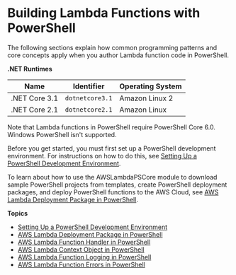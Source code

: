 # Building Lambda Functions with PowerShell<a name="lambda-powershell"></a>

The following sections explain how common programming patterns and core concepts apply when you author Lambda function code in PowerShell\.


**\.NET Runtimes**  

| Name | Identifier | Operating System | 
| --- | --- | --- | 
|  \.NET Core 3\.1  |  `dotnetcore3.1`  |  Amazon Linux 2  | 
|  \.NET Core 2\.1  |  `dotnetcore2.1`  |  Amazon Linux  | 

Note that Lambda functions in PowerShell require PowerShell Core 6\.0\. Windows PowerShell isn't supported\.

Before you get started, you must first set up a PowerShell development environment\. For instructions on how to do this, see [Setting Up a PowerShell Development Environment](powershell-devenv.md)\.

To learn about how to use the AWSLambdaPSCore module to download sample PowerShell projects from templates, create PowerShell deployment packages, and deploy PowerShell functions to the AWS Cloud, see [AWS Lambda Deployment Package in PowerShell](powershell-package.md)\.

**Topics**
+ [Setting Up a PowerShell Development Environment](powershell-devenv.md)
+ [AWS Lambda Deployment Package in PowerShell](powershell-package.md)
+ [AWS Lambda Function Handler in PowerShell](powershell-handler.md)
+ [AWS Lambda Context Object in PowerShell](powershell-context.md)
+ [AWS Lambda Function Logging in PowerShell](powershell-logging.md)
+ [AWS Lambda Function Errors in PowerShell](powershell-exceptions.md)